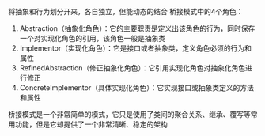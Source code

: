 将抽象和行为划分开来，各自独立，但能动态的结合
桥接模式中的4个角色：
1. Abstraction（抽象化角色）：它的主要职责是定义出该角色的行为，同时保存一个对实现化角色的引用，该角色一般是抽象类
2. Implementor（实现化角色）：它是接口或者抽象类，定义角色必须的行为和属性
3. RefinedAbstraction（修正抽象化角色）：它引用实现化角色对抽象化角色进行修正
4. ConcreteImplementor（具体实现化角色）：它实现接口或抽象类定义的方法和属性

桥接模式是一个非常简单的模式，它只是使用了类间的聚合关系、继承、覆写等常用功能，但是它却提供了一个非常清晰、稳定的架构